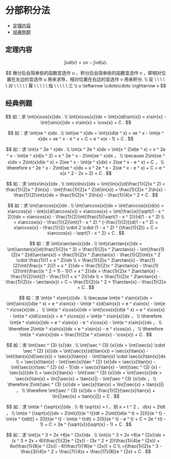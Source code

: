 # 分部积分法

* [定理内容](#定理内容)
* [经典例题](#经典例题)

## 定理内容

$$
\int{u}d(v) = uv - \int{v}d(u) .
$$

$$
微分后会简单些的函数宜选作 u ，积分后会简单些的函数宜选作 v ，即相对位置在左边的宜选作 u 用来求导，相对位置在右边的宜选作 v 用来积分.
\\
反 \ \ \ \ \ 对 \ \ \ \ \ 幂 \ \ \ \ \ 指 \ \ \ \ \ 三
\\
u \leftarrow \cdots\cdots \rightarrow v
$$

## 经典例题

$$
如：求 \int{x\cos{x}}dx .
\\
\int{x\cos{x}}dx = \int{x}d(\sin{x}) = x\sin{x} - \int{\sin{x}}dx = x\sin{x} + \cos{x} + C .
$$

$$
如：求 \int{xe ^ x}dx .
\\
\int{xe ^ x}dx = \int{x}d(e ^ x) = xe ^ x - \int{e ^ x}dx = xe ^ x - e ^ x + C = e ^ x(x - 1) + C .
$$

$$
如：求 \int{x ^ 2e ^ x}dx .
\\
\int{x ^ 2e ^ x}dx = \int{x ^ 2}d(e ^ x) = x ^ 2e ^ x - \int{e ^ x}d(x ^ 2) = x ^ 2e ^ x - 2\int{xe ^ x}dx ，
\\
\because 2\int{xe ^ x}dx = 2\int{x}d(e ^ x) = 2(xe ^ x - \int{e ^ x}dx) = 2(xe ^ x - e ^ x) + C ，
\\
\therefore x ^ 2e ^ x - 2\int{xe ^ x}dx = x ^ 2e ^ x - 2(xe ^ x - e ^ x) + C = e ^ x(x ^ 2 - 2x + 2) + C .
$$

$$
如：求 \int{x\ln{x}}dx .
\\
\int{x\ln{x}}dx = \int{\ln{x}}d(\frac{1}{2}x ^ 2) = \frac{1}{2}x ^ 2\ln{x} - \int{\frac{1}{2}x ^ 2}d(\ln{x}) = \frac{1}{2}x ^ 2\ln{x} - \frac{1}{2}\int{x}dx = \frac{1}{2}x ^ 2\ln{x} - \frac{1}{4}x ^ 2 + C .
$$

$$
如：求 \int{\arccos{x}}dx .
\\
\int{\arccos{x}}dx = \int{\arccos{x}}d(x) = x\arccos{x} - \int{x}d(\arccos{x}) = x\arccos{x} + \int{\frac{x}{\sqrt{1 - x ^ 2}}}dx = x\arccos{x} - \frac{1}{2}\int{\frac{1}{\sqrt{1 - x ^ 2}}}d(1 - x ^ 2)
\\
= x\arccos{x} - \frac{1}{2}\int{(1 - x ^ 2) ^ {-\frac{1}{2}}}d(1 - x ^ 2) = x\arccos{x} - \frac{1}{2} \cdot 2 \cdot (1 - x ^ 2) ^ {\frac{1}{2}} + C = x\arccos{x} - \sqrt{1 - x ^ 2} + C .
$$

$$
如：求 \int{x\arctan{x}}dx .
\\
\int{x\arctan{x}}dx = \int{\arctan{x}}d(\frac{1}{2}x ^ 2) = \frac{1}{2}x ^ 2\arctan{x} - \int{\frac{1}{2}x ^ 2}d(\arctan{x}) = \frac{1}{2}x ^ 2\arctan{x} - \frac{1}{2}\int{x ^ 2 \cdot \frac{1}{1 + x ^ 2}}dx
\\
= \frac{1}{2}x ^ 2\arctan{x} - \frac{1}{2}\int{\frac{x ^ 2}{1 + x ^ 2}}dx = \frac{1}{2}x ^ 2\arctan{x} - \frac{1}{2}\int{\frac{(x ^ 2 + 1) - 1}{1 + x ^ 2}}dx = \frac{1}{2}x ^ 2\arctan{x} - \frac{1}{2}\int{(1 - \frac{1}{1 + x ^ 2})}dx
\\
= \frac{1}{2}x ^ 2\arctan{x} - \frac{1}{2}(x - \arctan{x}) + C = \frac{1}{2}(x ^ 2 + 1)\arctan{x} - \frac{1}{2}x + C .
$$

$$
如：求 \int{e ^ x\sin{x}}dx .
\\
\because \int{e ^ x\sin{x}}dx = \int{\sin{x}}d(e ^ x) = e ^ x\sin{x} - \int{e ^ x}d(\sin{x}) = e ^ x\sin{x} - \int{e ^ x\cos{x}}dx ，
\\
\int{e ^ x\cos{x}}dx = \int{\cos{x}}d(e ^ x) = e ^ x\cos{x} - \int{e ^ x}d(\cos{x}) = e ^ x\cos{x} + \int{e ^ x\sin{x}}dx ，
\\
\therefore \int{e ^ x\sin{x}}dx = e ^ x\sin{x} - e ^ x\cos{x} - \int{e ^ x\sin{x}}dx ，
\\
\therefore 2\int{e ^ x\sin{x}}dx = e ^ x\sin{x} - e ^ x\cos{x} ，
\\
\therefore \int{e ^ x\sin{x}}dx = \frac{1}{2}e ^ x(\sin{x} - \cos{x}) + C .
$$

$$
如：求 \int{\sec ^ {3} {x}}dx .
\\
\int{\sec ^ {3} {x}}dx = \int{\sec{x} \cdot \sec ^ {2} {x}}dx = \int{\sec{x}}d(\tan{x}) = \sec{x}\tan{x} - \int{\tan{x}}d(\sec{x}) = \sec{x}\tan{x} - \int{\tan{x} \cdot \sec{x}\tan{x}}dx
\\
= \sec{x}\tan{x} - \int{\sec{x}\tan ^ {2} {x}}dx = \sec{x}\tan{x} - \int{\sec{x}(\sec ^ {2} {x} - 1)}dx = \sec{x}\tan{x} - \int{(\sec ^ {3} {x} - \sec{x})}dx
\\
= \sec{x}\tan{x} - \int{\sec ^ {3} {x}}dx + \int{\sec{x}}dx = \sec{x}\tan{x} + \ln{|\sec{x} + \tan{x}|} - \int{\sec ^ {3} {x}}dx ，
\\
\therefore 2\int{\sec ^ {3} {x}}dx = \sec{x}\tan{x} + \ln{|\sec{x} + \tan{x}|} ，
\\
\therefore \int{\sec ^ {3} {x}}dx = \frac{1}{2}(\sec{x}\tan{x} + \ln{|\sec{x} + \tan{x}|}) + C .
$$

$$
如：求 \int{e ^ {\sqrt{x}}}dx .
\\
令 \sqrt{x} = t ，则 x = t ^ 2 ， d(x) = 2tdt ，
\\
\int{e ^ {\sqrt{x}}}dx = 2\int{{t}{e ^ t}}dt = 2\int{t}d(e ^ t) = 2[{t}{e ^ t} - \int{e ^ t}d(t)] = 2({t}{e ^ t} - \int{e ^ t}dt) = 2({t}{e ^ t} - e ^ t) + C = 2e ^ t(t - 1) + C = 2e ^ {\sqrt{x}}(\sqrt{x} - 1) + C .
$$

$$
如：求 \int{(x ^ 3 + 2x +6)e ^ {2x}}dx .
\\
\int{(x ^ 3 + 2x +6)e ^ {2x}}dx = (x ^ 3 + 2x + 6)(\frac{1}{2}e ^ {2x}) - (3x ^ 2 + 2)(\frac{1}{4}e ^ {2x}) + 6x(\frac{1}{8}e ^ {2x}) - 6(\frac{1}{16}e ^ {2x}) + C
\\
=(\frac{1}{2}x ^ 3 - \frac{3}{4}x ^ 2 + \frac{7}{4}x + \frac{17}{8})e ^ {2x} + C .
$$



